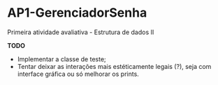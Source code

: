 # AP1-GerenciadorSenha
Primeira atividade avaliativa  - Estrutura de dados II

<b>TODO</b>
- Implementar a classe de teste;
- Tentar deixar as interações mais estéticamente legais (?), seja com interface gráfica ou só melhorar os prints.